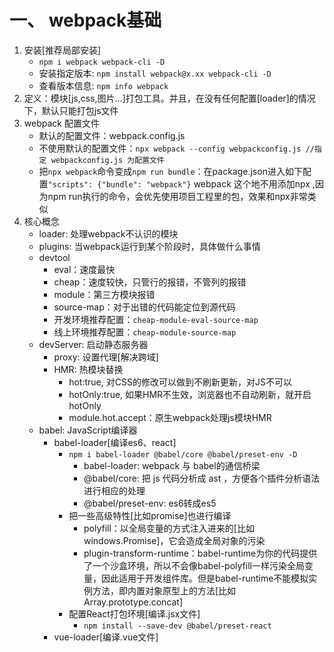 # 一、 webpack基础
1. 安装[推荐局部安装]
    - `npm i webpack webpack-cli -D`
    - 安装指定版本: `npm install webpack@x.xx webpack-cli -D`
    - 查看版本信息:  `npm info webpack`
2. 定义：模块[js,css,图片...]打包工具。并且，在没有任何配置[loader]的情况下，默认只能打包js文件
3. webpack 配置文件
    - 默认的配置文件：webpack.config.js
    - 不使用默认的配置文件：`npx webpack --config webpackconfig.js //指定 webpackconfig.js 为配置文件` 
    - 把`npx webpack`命令变成`npm run bundle`：在package.json进入如下配置`"scripts": {"bundle": "webpack"}` webpack 这个地不用添加npx ,因为npm run执行的命令，会优先使用项目工程里的包，效果和npx非常类似
4. 核心概念
    - loader: 处理webpack不认识的模块
    - plugins: 当webpack运行到某个阶段时，具体做什么事情
    - devtool 
        - eval：速度最快
        - cheap：速度较快，只管行的报错，不管列的报错         
        - module：第三方模块报错
        - source-map：对于出错的代码能定位到源代码
        - 开发环境推荐配置：`cheap-module-eval-source-map` 
        - 线上环境推荐配置：`cheap-module-source-map` 
    - devServer: 启动静态服务器
        - proxy: 设置代理[解决跨域]
        - HMR: 热模块替换
            - hot:true, 对CSS的修改可以做到不刷新更新，对JS不可以
            - hotOnly:true, 如果HMR不生效，浏览器也不自动刷新，就开启hotOnly
            - module.hot.accept：原生webpack处理js模块HMR
    - babel: JavaScript编译器
        - babel-loader[编译es6、react]
            - `npm i babel-loader @babel/core @babel/preset-env -D`
                - babel-loader: webpack 与 babel的通信桥梁
                - @babel/core: 把 js 代码分析成 ast ，方便各个插件分析语法进行相应的处理
                - @babel/preset-env: es6转成es5
            -  把一些高级特性[比如promise]也进行编译
                - polyfill：以全局变量的方式注入进来的[比如windows.Promise]，它会造成全局对象的污染
                - plugin-transform-runtime：babel-runtime为你的代码提供了一个沙盒环境，所以不会像babel-polyfill一样污染全局变量，因此适用于开发组件库。但是babel-runtime不能模拟实例方法，即内置对象原型上的方法[比如Array.prototype.concat]
            - 配置React打包环境[编译.jsx文件]
                - `npm install --save-dev @babel/preset-react`
        - vue-loader[编译.vue文件]


  